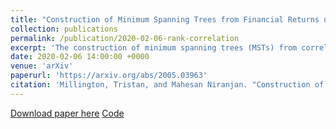 ```yaml
---
title: "Construction of Minimum Spanning Trees from Financial Returns using Rank Correlation"
collection: publications
permalink: /publication/2020-02-06-rank-correlation
excerpt: 'The construction of minimum spanning trees (MSTs) from correlation matrices is an often used method to study relationships in the financial markets. However most of the work on this topic tends to use the Pearson correlation coefficient, which relies on the assumption of normality and can be brittle to the presence of outliers, neither of which is ideal for the study of financial returns. In this paper we study the inference of MSTs from daily US financial returns using Pearson and two rank correlation methods, Spearman and Kendall's tau. We find that the trees constructed using these rank methods tend to be more stable and maintain more edges over the dataset than those constructed using Pearson correlation, that there are significant differences in the agreement of the centrality of various sectors and that despite these, the trees tend to have similar topologies.'
date: 2020-02-06 14:00:00 +0000
venue: 'arXiv'
paperurl: 'https://arxiv.org/abs/2005.03963'
citation: 'Millington, Tristan, and Mahesan Niranjan. "Construction of Minimum Spanning Trees from Financial Returns using Rank Correlation." arXiv preprint arXiv:2005.03963 (2020).'
---
```

[Download paper here](http://shazzzm.github.io/files/2005.03963.pdf)
[Code](https://github.com/shazzzm/rank_correlation_msts)
